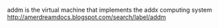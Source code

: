 addm is the virtual machine that implements the addx computing system
http://amerdreamdocs.blogspot.com/search/label/addm
